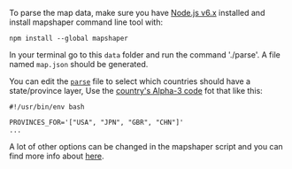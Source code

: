 To parse the map data, make sure you have [Node.js v6.x](https://nodejs.org/en/) installed and install mapshaper command line tool with:
```
npm install --global mapshaper
```

In your terminal go to this `data` folder and run the command './parse'. A file named `map.json` should be generated.

You can edit the [`parse`](./parse) file to select which countries should have a state/province layer, Use the [country's Alpha-3 code](https://en.wikipedia.org/wiki/ISO_3166-1#Current_codes) fot that like this:
```
#!/usr/bin/env bash

PROVINCES_FOR='["USA", "JPN", "GBR", "CHN"]'
...
```

A lot of other options can be changed in the mapshaper script and you can find more info about [here](https://github.com/mbloch/mapshaper/wiki/Command-Reference).